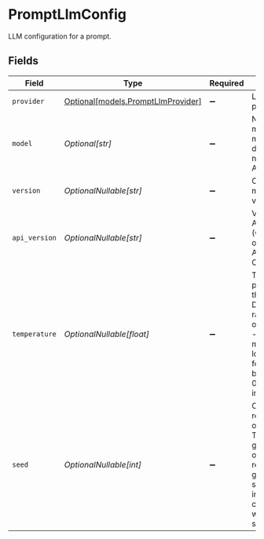 # PromptLlmConfig

LLM configuration for a prompt.


## Fields

| Field                                                                                                                                                           | Type                                                                                                                                                            | Required                                                                                                                                                        | Description                                                                                                                                                     | Example                                                                                                                                                         |
| --------------------------------------------------------------------------------------------------------------------------------------------------------------- | --------------------------------------------------------------------------------------------------------------------------------------------------------------- | --------------------------------------------------------------------------------------------------------------------------------------------------------------- | --------------------------------------------------------------------------------------------------------------------------------------------------------------- | --------------------------------------------------------------------------------------------------------------------------------------------------------------- |
| `provider`                                                                                                                                                      | [Optional[models.PromptLlmProvider]](../models/promptllmprovider.md)                                                                                            | :heavy_minus_sign:                                                                                                                                              | LLM API provider.                                                                                                                                               |                                                                                                                                                                 |
| `model`                                                                                                                                                         | *Optional[str]*                                                                                                                                                 | :heavy_minus_sign:                                                                                                                                              | Name of the model. Must match the deployment name in Azure AI Studio.                                                                                           | gpt-4o                                                                                                                                                          |
| `version`                                                                                                                                                       | *OptionalNullable[str]*                                                                                                                                         | :heavy_minus_sign:                                                                                                                                              | Optional model version.                                                                                                                                         | 2024-05-13                                                                                                                                                      |
| `api_version`                                                                                                                                                   | *OptionalNullable[str]*                                                                                                                                         | :heavy_minus_sign:                                                                                                                                              | Version of the API. (Currently only used for Azure OpenAI.)                                                                                                     | 2024-06-01                                                                                                                                                      |
| `temperature`                                                                                                                                                   | *OptionalNullable[float]*                                                                                                                                       | :heavy_minus_sign:                                                                                                                                              | Temperature parameter for the model. Determines randomness of responses - higher is more random, lower is more focused. Must be between 0.0 and 2.0, inclusive. | 1                                                                                                                                                               |
| `seed`                                                                                                                                                          | *OptionalNullable[int]*                                                                                                                                         | :heavy_minus_sign:                                                                                                                                              | Controls the reproducibility of the job. The LLM will give the same or similar responses given the same inputs in multiple conversations with the same seed.    | 123                                                                                                                                                             |